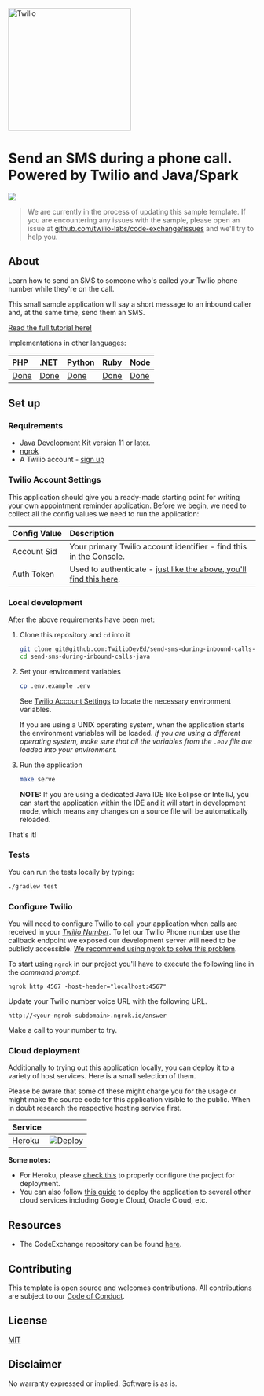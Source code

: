 <a  href="https://www.twilio.com">
<img  src="https://static0.twilio.com/marketing/bundles/marketing/img/logos/wordmark-red.svg"  alt="Twilio"  width="250"  />
</a>

# Send an SMS during a phone call. Powered by Twilio and Java/Spark

![](https://github.com/TwilioDevEd/send-sms-during-inbound-calls-java/workflows/Java/badge.svg)

> We are currently in the process of updating this sample template. If you are encountering any issues with the sample, please open an issue at [github.com/twilio-labs/code-exchange/issues](https://github.com/twilio-labs/code-exchange/issues) and we'll try to help you.

## About

Learn how to send an SMS to someone who's called your Twilio phone number while they're on the call.

This small sample application will say a short message to an inbound caller and, at the same time, send them an SMS.

[Read the full tutorial here!](https://www.twilio.com/docs/sms/tutorials/send-sms-during-phone-call-java)

Implementations in other languages:

| PHP | .NET | Python | Ruby | Node |
| :--- | :--- | :----- | :-- | :--- |
| [Done](https://github.com/TwilioDevEd/send-sms-during-inbound-calls-php)  | [Done](https://github.com/TwilioDevEd/send-sms-during-inbound-calls-csharp)  | [Done](https://github.com/TwilioDevEd/send-sms-during-inbound-calls-python)  | [Done](https://github.com/TwilioDevEd/send-sms-during-inbound-calls-ruby) | [Done](https://github.com/TwilioDevEd/send-sms-during-inbound-calls-node)  |

<!--
### How it works

**TODO: Describe how it works**
-->

## Set up

### Requirements

- [Java Development Kit](https://adoptopenjdk.net/) version 11 or later.
- [ngrok](https://ngrok.com)
- A Twilio account - [sign up](https://www.twilio.com/try-twilio)

### Twilio Account Settings

This application should give you a ready-made starting point for writing your
own appointment reminder application. Before we begin, we need to collect
all the config values we need to run the application:

| Config&nbsp;Value | Description                                                                                                                                                  |
| :---------------- | :----------------------------------------------------------------------------------------------------------------------------------------------------------- |
| Account&nbsp;Sid  | Your primary Twilio account identifier - find this [in the Console](https://www.twilio.com/console).                                                         |
| Auth&nbsp;Token   | Used to authenticate - [just like the above, you'll find this here](https://www.twilio.com/console).                                                         |

### Local development

After the above requirements have been met:

1. Clone this repository and `cd` into it

    ```bash
    git clone git@github.com:TwilioDevEd/send-sms-during-inbound-calls-java.git
    cd send-sms-during-inbound-calls-java
    ```

2. Set your environment variables

    ```bash
    cp .env.example .env
    ```
    See [Twilio Account Settings](#twilio-account-settings) to locate the necessary environment variables.

    If you are using a UNIX operating system, when the application starts the environment variables will be loaded. _If you are using a different operating system, make sure that all the
    variables from the `.env` file are loaded into your environment._

3. Run the application

    ```bash
    make serve
    ```
    **NOTE:** If you are using a dedicated Java IDE like Eclipse or IntelliJ, you can start the application within the IDE and it will start in development mode, which means any changes on a source file will be automatically reloaded.


That's it!

### Tests

You can run the tests locally by typing:

```bash
./gradlew test
```

### Configure Twilio

You will need to configure Twilio to call your application when calls are received in your [*Twilio Number*](https://www.twilio.com/user/account/messaging/phone-numbers). To let our Twilio Phone number use the callback endpoint we exposed our development server will need to be publicly accessible. [We recommend using ngrok to solve this problem](https://www.twilio.com/blog/2015/09/6-awesome-reasons-to-use-ngrok-when-testing-webhooks.html).

To start using `ngrok` in our project you'll have to execute the following line in the _command prompt_.

```
ngrok http 4567 -host-header="localhost:4567"
```

Update your Twilio number voice URL with the following URL.

```
http://<your-ngrok-subdomain>.ngrok.io/answer
```

Make a call to your number to try.

### Cloud deployment

Additionally to trying out this application locally, you can deploy it to a variety of host services. Here is a small selection of them.

Please be aware that some of these might charge you for the usage or might make the source code for this application visible to the public. When in doubt research the respective hosting service first.

| Service                           |                                                                                                                                                                                                                           |
| :-------------------------------- | :------------------------------------------------------------------------------------------------------------------------------------------------------------------------------------------------------------------------ |
| [Heroku](https://www.heroku.com/) | [![Deploy](https://www.herokucdn.com/deploy/button.svg)](https://heroku.com/deploy?template=https://github.com/TwilioDevEd/send-sms-during-inbound-calls-java/tree/master)                                                                                                                                       |

**Some notes:** 
- For Heroku, please [check this](https://devcenter.heroku.com/articles/deploying-gradle-apps-on-heroku) to properly configure the project for deployment.
- You can also follow [this guide](https://vaadin.com/blog/how-to-deploy-your-java-app-to-the-cloud) to deploy the application to several other cloud services including Google Cloud, Oracle Cloud, etc.

## Resources

- The CodeExchange repository can be found [here](https://github.com/twilio-labs/code-exchange/).

## Contributing

This template is open source and welcomes contributions. All contributions are subject to our [Code of Conduct](https://github.com/twilio-labs/.github/blob/master/CODE_OF_CONDUCT.md).

## License

[MIT](http://www.opensource.org/licenses/mit-license.html)

## Disclaimer

No warranty expressed or implied. Software is as is.

[twilio]: https://www.twilio.com
